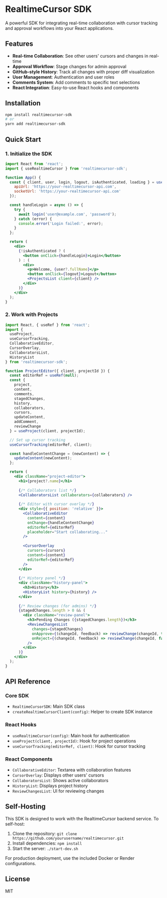 # RealtimeCursor SDK

A powerful SDK for integrating real-time collaboration with cursor tracking and approval workflows into your React applications.

## Features

- **Real-time Collaboration**: See other users' cursors and changes in real-time
- **Approval Workflow**: Stage changes for admin approval
- **GitHub-style History**: Track all changes with proper diff visualization
- **User Management**: Authentication and user roles
- **Comments System**: Add comments to specific text selections
- **React Integration**: Easy-to-use React hooks and components

## Installation

```bash
npm install realtimecursor-sdk
# or
yarn add realtimecursor-sdk
```

## Quick Start

### 1. Initialize the SDK

```jsx
import React from 'react';
import { useRealtimeCursor } from 'realtimecursor-sdk';

function App() {
  const { client, user, login, logout, isAuthenticated, loading } = useRealtimeCursor({
    apiUrl: 'https://your-realtimecursor-api.com',
    socketUrl: 'https://your-realtimecursor-api.com'
  });

  const handleLogin = async () => {
    try {
      await login('user@example.com', 'password');
    } catch (error) {
      console.error('Login failed:', error);
    }
  };

  return (
    <div>
      {!isAuthenticated ? (
        <button onClick={handleLogin}>Login</button>
      ) : (
        <div>
          <p>Welcome, {user?.fullName}</p>
          <button onClick={logout}>Logout</button>
          <ProjectsList client={client} />
        </div>
      )}
    </div>
  );
}
```

### 2. Work with Projects

```jsx
import React, { useRef } from 'react';
import { 
  useProject, 
  useCursorTracking, 
  CollaborativeEditor, 
  CursorOverlay,
  CollaboratorsList,
  HistoryList
} from 'realtimecursor-sdk';

function ProjectEditor({ client, projectId }) {
  const editorRef = useRef(null);
  const { 
    project, 
    content, 
    comments, 
    stagedChanges, 
    history, 
    collaborators, 
    cursors, 
    updateContent, 
    addComment,
    reviewChange
  } = useProject(client, projectId);

  // Set up cursor tracking
  useCursorTracking(editorRef, client);

  const handleContentChange = (newContent) => {
    updateContent(newContent);
  };

  return (
    <div className="project-editor">
      <h1>{project?.name}</h1>
      
      {/* Collaborators list */}
      <CollaboratorsList collaborators={collaborators} />
      
      {/* Editor with cursor overlay */}
      <div style={{ position: 'relative' }}>
        <CollaborativeEditor
          content={content}
          onChange={handleContentChange}
          editorRef={editorRef}
          placeholder="Start collaborating..."
        />
        
        <CursorOverlay
          cursors={cursors}
          content={content}
          editorRef={editorRef}
        />
      </div>
      
      {/* History panel */}
      <div className="history-panel">
        <h3>History</h3>
        <HistoryList history={history} />
      </div>
      
      {/* Review changes (for admins) */}
      {stagedChanges.length > 0 && (
        <div className="review-panel">
          <h3>Pending Changes ({stagedChanges.length})</h3>
          <ReviewChangesList
            changes={stagedChanges}
            onApprove={(changeId, feedback) => reviewChange(changeId, true, feedback)}
            onReject={(changeId, feedback) => reviewChange(changeId, false, feedback)}
          />
        </div>
      )}
    </div>
  );
}
```

## API Reference

### Core SDK

- `RealtimeCursorSDK`: Main SDK class
- `createRealtimeCursorClient(config)`: Helper to create SDK instance

### React Hooks

- `useRealtimeCursor(config)`: Main hook for authentication
- `useProject(client, projectId)`: Hook for project operations
- `useCursorTracking(editorRef, client)`: Hook for cursor tracking

### React Components

- `CollaborativeEditor`: Textarea with collaboration features
- `CursorOverlay`: Displays other users' cursors
- `CollaboratorsList`: Shows active collaborators
- `HistoryList`: Displays project history
- `ReviewChangesList`: UI for reviewing changes

## Self-Hosting

This SDK is designed to work with the RealtimeCursor backend service. To self-host:

1. Clone the repository: `git clone https://github.com/yourusername/realtimecursor.git`
2. Install dependencies: `npm install`
3. Start the server: `./start-dev.sh`

For production deployment, use the included Docker or Render configurations.

## License

MIT